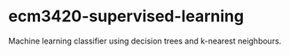 # ecm3420-supervised-learning
Machine learning classifier using decision trees and k-nearest neighbours.
